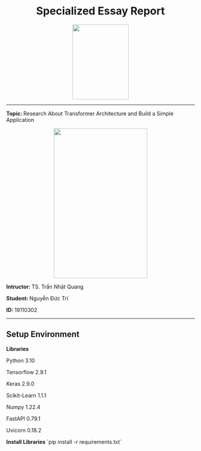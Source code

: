 <div align="center">
    <h1>Specialized Essay Report</h1>
    <img style="width:150px; height: 200px;" src="https://dongphucvina.vn/wp-content/uploads/2022/09/Logo-DH-Su-Pham-Ky-Thuat-TP-Ho-Chi-Minh-HCMUTE-623x800.webp" />
</div>
<hr />


<p><strong>Topic: </strong>Research About Transformer Architecture and Build a Simple Application</p>
<div align="center">
    <img style="width:250px; height: 400px;" src="https://machinelearningmastery.com/wp-content/uploads/2021/08/attention_research_1.png"/>
</div>
<p><strong>Intructor: </strong> TS. Trần Nhật Quang</p>
<p><strong>Student: </strong> Nguyễn Đức Trí</p>
<p><strong>ID: </strong> 19110302</p>
<hr />

<h2>Setup Environment</h2>
<strong>Libraries</strong>
<p>Python 3.10</p>
<p>Tensorflow 2.9.1</p>
<p>Keras 2.9.0</p>
<p>Scikit-Learn 1.1.1</p>
<p>Numpy 1.22.4</p>
<p>FastAPI 0.79.1</p>
<p>Uvicorn 0.18.2</p>
<strong>Install Libraries</strong>
`pip install -r requirements.txt`